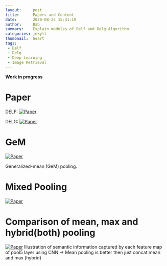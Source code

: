 ```yaml
---
layout:     post
title:      Papers and Content
date:       2020-08-25 15:31:19
author:     Bab
summary:    Explain modules of Delf and Delg Algorithm
categories: jekyll
thumbnail:  heart
tags:
 - Delf
 - Delg
 - Deep Learning
 - Image Retrieval
---
```


**Work in progress**


# Paper
DELF:
[![Paper](http://img.shields.io/badge/paper-arXiv.1612.06321-B3181B.svg)](https://arxiv.org/abs/1612.06321)

DELG:
[![Paper](http://img.shields.io/badge/paper-arXiv.2001.05027-B3181B.svg)](https://arxiv.org/abs/2001.05027)


# GeM
[![Paper](http://img.shields.io/badge/paper-arXiv.1711.02512-B3181B.svg)](https://arxiv.org/pdf/1711.02512)

Generalized-mean (GeM) pooling.

# Mixed Pooling
[![Paper](http://img.shields.io/badge/paper-arXiv.1509.06033-B3181B.svg)](https://arxiv.org/pdf/1509.06033)


# Comparison of mean, max and hybrid(both) pooling
[![Paper](http://img.shields.io/badge/paper-arXiv.1509.06033-B3181B.svg)](https://arxiv.org/pdf/1509.06033.pdf)
Illustration of semantic information captured by each feature map of pool5 layer using CNN
-> Mean pooling is better then just concat mean and max (hybrid)




